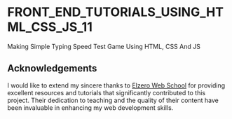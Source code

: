 # FRONT_END_TUTORIALS_USING_HTML_CSS_JS_11
Making Simple Typing Speed Test Game Using HTML, CSS And JS


## Acknowledgements

I would like to extend my sincere thanks to [Elzero Web School](https://elzero.org) for providing excellent resources and tutorials that significantly contributed to this project. Their dedication to teaching and the quality of their content have been invaluable in enhancing my web development skills.

